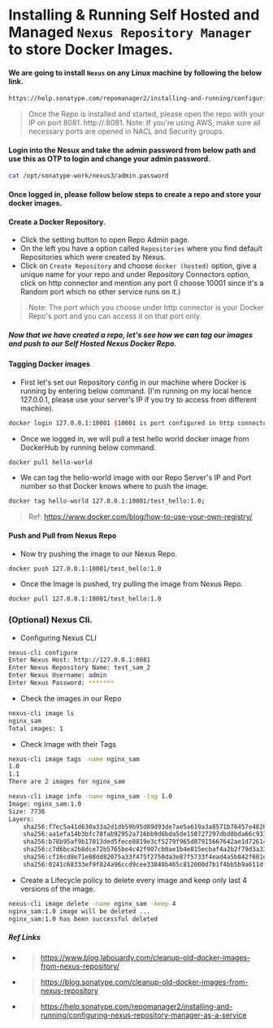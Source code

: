 # Installing & Running Self Hosted and Managed `Nexus Repository Manager` to store Docker Images.

#### We are going to install `Nexus` on any Linux machine by following the below link.

```bash
https://help.sonatype.com/repomanager2/installing-and-running/configuring-nexus-repository-manager-as-a-service
```
> Once the Repo is installed and started, please open the repo with your IP on port 8081. http://<port>:8081. 
> Note: If you're using AWS, make sure all necessary ports are opened in NACL and Security groups.

#### Login into the Nesux and take the admin password from below path and use this as OTP to login and change your admin password.

```bash
cat /opt/sonatype-work/nexus3/admin.password
```
#### Once logged in, please follow below steps to create a repo and store your docker images. 

#### Create a Docker Repository.
* Click the setting button to open Repo Admin page.
* On the left you have a option called `Repositories` where you find default Repositories which were created by Nexus.
* Click on `Create Repository` and choose `docker (hosted)` option, give a unique name for your repo and under Repository Connectors option, click on http connector and mention any port (I choose 10001 since it's a Random port which no other service runs on it.)
> Note: The port which you choose under http connector is your Docker Repo's port and you can access it on that port only. 

##### Now that we have created a repo, let's see how we can tag our images and push to our Self Hosted Nexus Docker Repo.

#### Tagging Docker images 
* First let's set our Repository config in our machine where Docker is running by entering below command. (I'm running on my local hence 127.0.0.1, please use your server's IP if you try to access from different machine).
```bash
docker login 127.0.0.1:10001 (10001 is port configured in http connector)
```
* Once we logged in, we will pull a test hello world docker image from DockerHub by running below command.
 ```bash
 docker pull hello-world
 ```
 * We can tag the hello-world image with our Repo Server's IP and Port number so that Docker knows where to push the image.
 ```bash
 docker tag hello-world 127.0.0.1:10001/test_hello:1.0;
```
 > Ref: https://www.docker.com/blog/how-to-use-your-own-registry/

#### Push and Pull from Nexus Repo
* Now try pushing the image to our Nexus Repo.
```bash
docker push 127.0.0.1:10001/test_hello:1.0
```
* Once the Image is pushed, try pulling the image from Nexus Repo. 
```bash
docker pull 127.0.0.1:10001/test_hello:1.0
```

### (Optional) Nexus Cli.
* Configuring Nexus CLI

``` bash
nexus-cli configure
Enter Nexus Host: http://127.0.0.1:8081
Enter Nexus Repository Name: test_sam_2
Enter Nexus Username: admin
Enter Nexus Password: *******
```
* Check the images in our Repo
```bash
nexus-cli image ls
nginx_sam
Total images: 1
```
* Check Image with their Tags
```bash
nexus-cli image tags -name nginx_sam
1.0
1.1
There are 2 images for nginx_sam
```

```bash
nexus-cli image info -name nginx_sam -tag 1.0
Image: nginx_sam:1.0
Size: 7736
Layers:
	sha256:f7ec5a41d630a33a2d1db59b95d89d93de7ae5a619a3a8571b78457e48266eba	27139373
	sha256:aa1efa14b3bfc78fab92952a716bb9d6bda5de150727297dbd8bda66c933a0f3	26576005
	sha256:b78b95af9b17013ded5fece8819e3cf5279f965d87915667642ae1d7261492cc	602
	sha256:c7d6bca2b8dce72b5765be4c42f907cb0ae1b4e815ecbaf4a2b2f79d3a33fce4	895
	sha256:cf16cd8e71e08dd82075a33f475f2758da3e87f5733f4ead4a5b842f601e0f09	666
	sha256:0241c68333ef9f824a96ccd9cee33848b465c812000d7b1f4bb5b9a611dfe25a	1397
 ``` 
* Create a Lifecycle policy to delete every image and keep only last 4 versions of the image.  
```bash
nexus-cli image delete -name nginx_sam -keep 4
nginx_sam:1.0 image will be deleted ...
nginx_sam:1.0 has been successful deleted
```


##### Ref Links
* > https://www.blog.labouardy.com/cleanup-old-docker-images-from-nexus-repository/

* > https://blog.sonatype.com/cleanup-old-docker-images-from-nexus-repository

* > https://help.sonatype.com/repomanager2/installing-and-running/configuring-nexus-repository-manager-as-a-service
